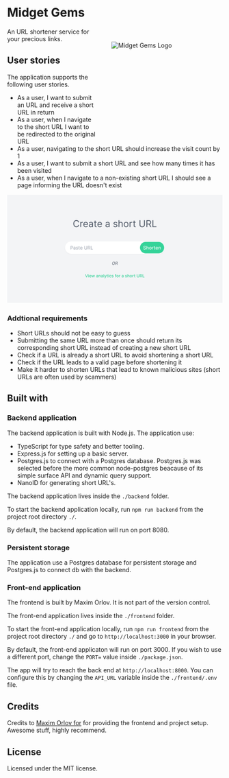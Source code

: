 # Midget Gems

<img src="https://www.cooperscandy.com/upload/prod/22457.png" align="right" alt="Midget Gems Logo" width="228" height="200" style="padding: 2rem;">

An URL shortener service for your precious links.

## User stories

The application supports the following user stories.

- As a user, I want to submit an URL and receive a short URL in return
- As a user, when I navigate to the short URL I want to be redirected to the original URL
- As a user, navigating to the short URL should increase the visit count by 1
- As a user, I want to submit a short URL and see how many times it has been visited
- As a user, when I navigate to a non-existing short URL I should see a page informing the URL doesn't exist

![Preview screenshot of the URL Shortener project](./preview.png)

### Addtional requirements

- Short URLs should not be easy to guess
- Submitting the same URL more than once should return its corresponding short URL instead of creating a new short URL
- Check if a URL is already a short URL to avoid shortening a short URL
- Check if the URL leads to a valid page before shortening it
- Make it harder to shorten URLs that lead to known malicious sites (short URLs are often used by scammers)

## Built with

### Backend application

The backend application is built with Node.js. The application use:

- TypeScript for type safety and better tooling.
- Express.js for setting up a basic server.
- Postgres.js to connect with a Postgres database. Postgres.js was selected before the more common node-postgres beacause of its simple surface API and dynamic query support.
- NanoID for generating short URL's.

The backend application lives inside the `./backend` folder.

To start the backend application locally, run `npm run backend` from the project root directory `./`.

By default, the backend application will run on port 8080.

### Persistent storage

The application use a Postgres database for persistent storage and Postgres.js to connect db with the backend.

### Front-end application

The frontend is built by Maxim Orlov. It is not part of the version control.

The front-end application lives inside the `./frontend` folder.

To start the front-end application locally, run `npm run frontend` from the project root directory `./` and go to `http://localhost:3000` in your browser.

By default, the front-end applicaton will run on port 3000. If you wish to use a different port, change the `PORT=` value inside `./package.json`.

The app will try to reach the back end at `http://localhost:8000`. You can configure this by changing the `API_URL` variable inside the `./frontend/.env` file.

## Credits

Credits to [Maxim Orlov for](https://maximorlov.com/) for providing the frontend and project setup. Awesome stuff, highly recommend.

## License

Licensed under the MIT license.
